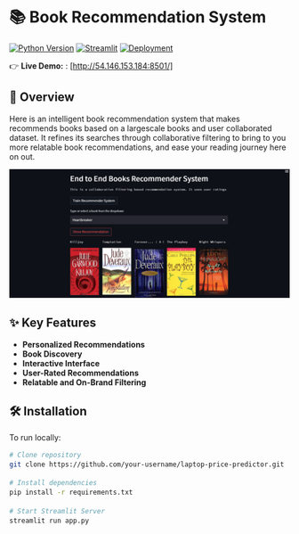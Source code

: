 # 📚 Book Recommendation System

[![Python Version](https://img.shields.io/badge/Python-3.8%2B-blue)](https://python.org)
[![Streamlit](https://static.streamlit.io/badges/streamlit_badge_black_white.svg)](http://54.146.153.184:8501/) 
[![Deployment](https://img.shields.io/badge/Deployment-AWS-purple)](https://aws.amazon.com/)

👉 **Live Demo:** : [http://54.146.153.184:8501/]

## 🌟 Overview
Here is an intelligent book recommendation system that makes recommends books based on a largescale books and user collaborated dataset. It refines its searches through collaborative filtering to bring to you more relatable book recommendations, and ease your reading journey here on out.

![Screenshot](/screenshots/interface.jpg)  

## ✨ Key Features
- **Personalized Recommendations**
- **Book Discovery**
- **Interactive Interface**
- **User-Rated Recommendations**
- **Relatable and On-Brand Filtering**

## 🛠️ Installation
To run locally:
```bash
# Clone repository
git clone https://github.com/your-username/laptop-price-predictor.git

# Install dependencies
pip install -r requirements.txt

# Start Streamlit Server
streamlit run app.py
